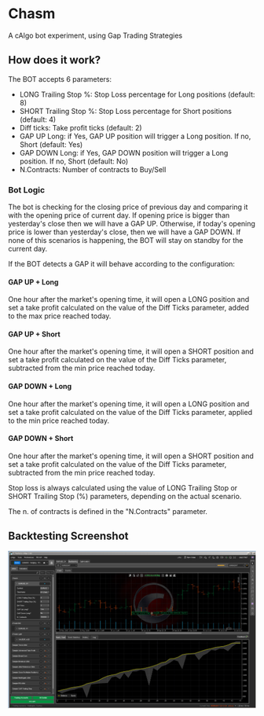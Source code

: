 # Chasm
A cAlgo bot experiment, using Gap Trading Strategies

## How does it work?

The BOT accepts 6 parameters:
- LONG Trailing Stop %: Stop Loss percentage for Long positions (default: 8)
- SHORT Trailing Stop %: Stop Loss percentage for Short positions (default: 4)
- Diff ticks: Take profit ticks (default: 2)
- GAP UP Long: if Yes, GAP UP position will trigger a Long position. If no, Short (default: Yes)
- GAP DOWN Long: if Yes, GAP DOWN position will trigger a Long position. If no, Short (default: No)
- N.Contracts: Number of contracts to Buy/Sell

### Bot Logic
The bot is checking for the closing price of previous day and comparing it with the opening price of current day. If opening price is bigger than yesterday's close then we will have a GAP UP. Otherwise, if today's opening price is lower than yesterday's close, then we will have a GAP DOWN. If none of this scenarios is happening, the BOT will stay on standby for the current day.

If the BOT detects a GAP it will behave according to the configuration:

#### GAP UP + Long
One hour after the market's opening time, it will open a LONG position and set a take profit calculated on the value of the Diff Ticks parameter, added to the max price reached today.

#### GAP UP + Short
One hour after the market's opening time, it will open a SHORT position and set a take profit calculated on the value of the Diff Ticks parameter, subtracted from the min price reached today.

#### GAP DOWN + Long
One hour after the market's opening time, it will open a LONG position and set a take profit calculated on the value of the Diff Ticks parameter, applied to the min price reached today.

#### GAP DOWN + Short
One hour after the market's opening time, it will open a SHORT position and set a take profit calculated on the value of the Diff Ticks parameter, subtracted from the min price reached today.


Stop loss is always calculated using the value of LONG Trailing Stop or SHORT Trailing Stop (%) parameters, depending on the actual scenario. 

The n. of contracts is defined in the "N.Contracts" parameter.

## Backtesting Screenshot
![Backtesting Screenshot](https://github.com/antoniocosentino/Chasm/blob/master/screen.jpg)

